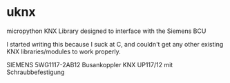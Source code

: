 # uknx
micropython KNX Library designed to interface with the Siemens BCU

I started writing this because I suck at C, and couldn't get any other existing KNX libraries/modules to work properly.


SIEMENS 5WG1117-2AB12 Busankoppler KNX UP117/12 mit Schraubbefestigung
